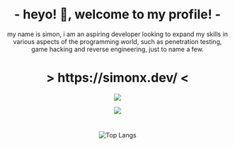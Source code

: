 <h1 align="center">-  heyo! 👋, welcome to my profile!  -</h1>
<p align="center">
  my name is simon, i am an aspiring developer looking to expand my skills in various aspects of the programming world, such as penetration testing, game hacking and reverse engineering, just to name a few.
</p>

<h1 align="center"> > https://simonx.dev/ < </h1>

<p align="center" href="https://discord.com/users/632978652396781608"><img src="https://lanyard.cnrad.dev/api/632978652396781608" /></p>

<p align="center">
  <a href="https://skillicons.dev">
    <img src="https://skillicons.dev/icons?i=cpp,py,stackoverflow,swift,github,windows,linux" />
  </a>
</p>

<h1></h1>
<p align="center"> 
  <img src="https://github-readme-stats.vercel.app/api/top-langs/?username=itsyaboisimonx&layout=compact" alt="Top Langs">
  <!--- <img src="https://github-readme-stats.vercel.app/api?username=itsyaboisimonx&show_icons=true&theme=radical" alt="stats"> --->
</p>


